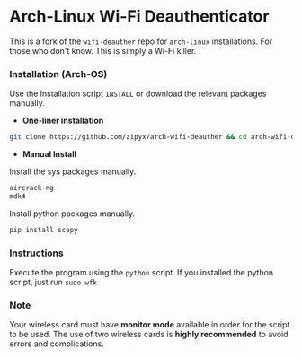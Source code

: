 # Arch-Linux Wi-Fi Deauthenticator

This is a fork of the `wifi-deauther` repo for `arch-linux` installations. For those who don't know. This is simply a
Wi-Fi killer.

### Installation (Arch-OS)

Use the installation script `INSTALL` or download the relevant packages manually.

- **One-liner installation**

```bash
git clone https://github.com/zipyx/arch-wifi-deauther && cd arch-wifi-deauther && chmod +x INSTALL && sudo ./INSTALL
```

- **Manual Install**

Install the sys packages manually.

```bash
aircrack-ng
mdk4
```

Install python packages manually.

```bash
pip install scapy
```

### Instructions

Execute the program using the `python` script. If you installed the python script, just run `sudo wfk`

### Note

Your wireless card must have **monitor mode** available in order for the script to be used.
The use of two wireless cards is **highly recommended** to avoid errors and complications.
